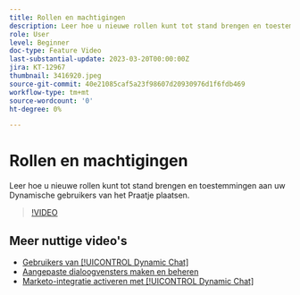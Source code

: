 ```yaml
---
title: Rollen en machtigingen
description: Leer hoe u nieuwe rollen kunt tot stand brengen en toestemmingen aan uw Dynamische gebruikers van het Praatje plaatsen.
role: User
level: Beginner
doc-type: Feature Video
last-substantial-update: 2023-03-20T00:00:00Z
jira: KT-12967
thumbnail: 3416920.jpeg
source-git-commit: 40e21085caf5a23f98607d20930976d1f6fdb469
workflow-type: tm+mt
source-wordcount: '0'
ht-degree: 0%

---
```



# Rollen en machtigingen

Leer hoe u nieuwe rollen kunt tot stand brengen en toestemmingen aan uw Dynamische gebruikers van het Praatje plaatsen.

>[!VIDEO](https://video.tv.adobe.com/v/3416920/?quality=12&learn=on)

## Meer nuttige video&#39;s

* [Gebruikers van [!UICONTROL Dynamic Chat] ](user-management.md)
* [Aangepaste dialoogvensters maken en beheren](dialogue-management.md)
* [Marketo-integratie activeren met [!UICONTROL Dynamic Chat] ](marketo-integration.md)
